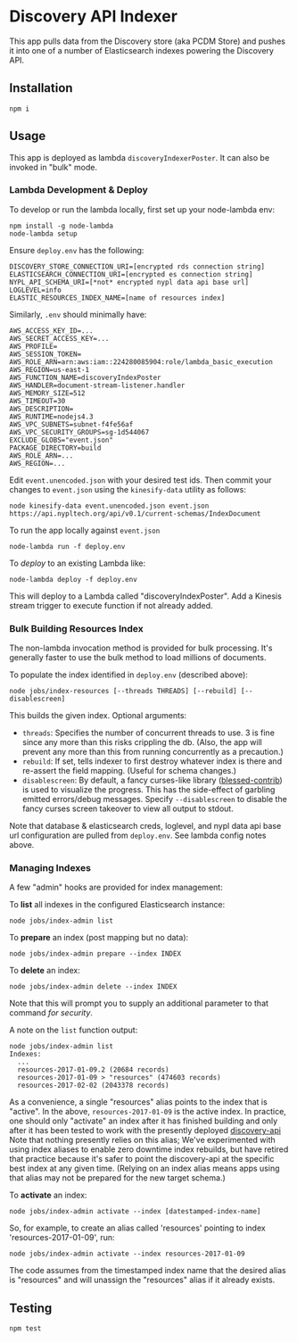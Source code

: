 # Discovery API Indexer

This app pulls data from the Discovery store (aka PCDM Store) and pushes it into one of a number of Elasticsearch indexes powering the Discovery API.

## Installation

```
npm i
```

## Usage

This app is deployed as lambda `discoveryIndexerPoster`. It can also be invoked in "bulk" mode.

### Lambda Development & Deploy

To develop or run the lambda locally, first set up your node-lambda env:

```
npm install -g node-lambda
node-lambda setup
```

Ensure `deploy.env` has the following:
```
DISCOVERY_STORE_CONNECTION_URI=[encrypted rds connection string]
ELASTICSEARCH_CONNECTION_URI=[encrypted es connection string]
NYPL_API_SCHEMA_URI=[*not* encrypted nypl data api base url]
LOGLEVEL=info
ELASTIC_RESOURCES_INDEX_NAME=[name of resources index]
```

Similarly, `.env` should minimally have:
```
AWS_ACCESS_KEY_ID=...
AWS_SECRET_ACCESS_KEY=...
AWS_PROFILE=
AWS_SESSION_TOKEN=
AWS_ROLE_ARN=arn:aws:iam::224280085904:role/lambda_basic_execution
AWS_REGION=us-east-1
AWS_FUNCTION_NAME=discoveryIndexPoster
AWS_HANDLER=document-stream-listener.handler
AWS_MEMORY_SIZE=512
AWS_TIMEOUT=30
AWS_DESCRIPTION=
AWS_RUNTIME=nodejs4.3
AWS_VPC_SUBNETS=subnet-f4fe56af
AWS_VPC_SECURITY_GROUPS=sg-1d544067
EXCLUDE_GLOBS="event.json"
PACKAGE_DIRECTORY=build
AWS_ROLE_ARN=...
AWS_REGION=...
```

Edit `event.unencoded.json` with your desired test ids. Then commit your changes to `event.json` using the `kinesify-data` utility as follows:

```
node kinesify-data event.unencoded.json event.json https://api.nypltech.org/api/v0.1/current-schemas/IndexDocument
```

To run the app locally against `event.json`

```
node-lambda run -f deploy.env
```

To *deploy* to an existing Lambda like:

```
node-lambda deploy -f deploy.env
```

This will deploy to a Lambda called "discoveryIndexPoster". Add a Kinesis stream trigger to execute function if not already added.

### Bulk Building Resources Index

The non-lambda invocation method is provided for bulk processing. It's generally faster to use the bulk method to load millions of documents.

To populate the index identified in `deploy.env` (described above):

`node jobs/index-resources [--threads THREADS] [--rebuild] [--disablescreen]`

This builds the given index. Optional arguments:
* `threads`: Specifies the number of concurrent threads to use. 3 is fine since any more than this risks crippling the db. (Also, the app will prevent any more than this from running concurrently as a precaution.)
* `rebuild`: If set, tells indexer to first destroy whatever index is there and re-assert the field mapping. (Useful for schema changes.)
* `disablescreen`: By default, a fancy curses-like library ([blessed-contrib](https://github.com/yaronn/blessed-contrib)) is used to visualize the progress. This has the side-effect of garbling emitted errors/debug messages. Specify `--disablescreen` to disable the fancy curses screen takeover to view all output to stdout.

Note that database & elasticsearch creds, loglevel, and nypl data api base url configuration are pulled from `deploy.env`. See lambda config notes above.

### Managing Indexes

A few "admin" hooks are provided for index management:

To **list** all indexes in the configured Elasticsearch instance:

`node jobs/index-admin list`

To **prepare** an index (post mapping but no data):

`node jobs/index-admin prepare --index INDEX`

To **delete** an index:

`node jobs/index-admin delete --index INDEX`

Note that this will prompt you to supply an additional parameter to that command *for security*.

A note on the `list` function output:

```
node jobs/index-admin list
Indexes:
  ...
  resources-2017-01-09.2 (20684 records)
  resources-2017-01-09 > "resources" (474603 records)
  resources-2017-02-02 (2043378 records)
```

As a convenience, a single "resources" alias points to the index that is "active". In the above, `resources-2017-01-09` is the active index. In practice, one should only "activate" an index after it has finished building and only after it has been tested to work with the presently deployed [discovery-api](https://github.com/nypl-discovery/discovery-api) Note that nothing presently relies on this alias; We've experimented with using index aliases to enable zero downtime index rebuilds, but have retired that practice because it's safer to point the discovery-api at the specific best index at any given time. (Relying on an index alias means apps using that alias may not be prepared for the new target schema.)

To **activate** an index:

`node jobs/index-admin activate --index [datestamped-index-name]`

So, for example, to create an alias called 'resources' pointing to index 'resources-2017-01-09', run:

`node jobs/index-admin activate --index resources-2017-01-09`

The code assumes from the timestamped index name that the desired alias is "resources" and will unassign the "resources" alias if it already exists.

## Testing

```
npm test
```
